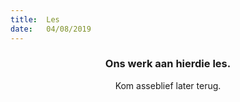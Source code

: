 ```yaml
---
title:  Les
date:   04/08/2019
---
```


### <center>Ons werk aan hierdie les.</center>
<center>Kom asseblief later terug.</center>
